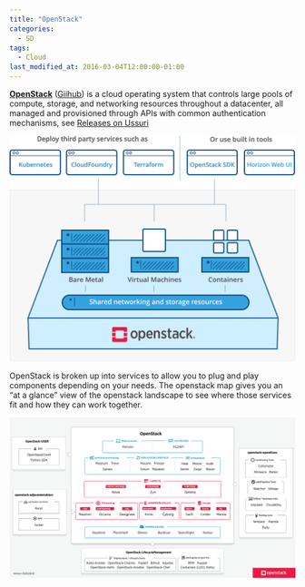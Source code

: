 ```yaml
---
title: "OpenStack"
categories:
  - SD
tags:
  - Cloud
last_modified_at: 2016-03-04T12:00:00-01:00
---
```


**[OpenStack](https://www.openstack.org/)** ([Giihub](https://github.com/openstack/openstack)) is a cloud operating system that controls large pools of compute, storage, and networking resources throughout a datacenter, all managed and provisioned through APIs with common authentication mechanisms, see [Releases on Ussuri](https://releases.openstack.org/ussuri/)

![](/assets/images/posts/2016-03-04-OpenStack/OpenStack-Overview.svg)

OpenStack is broken up into services to allow you to plug and play components depending on your needs. The openstack map gives you an “at a glance” view of the openstack landscape to see where those services fit and how they can work together.

![](/assets/images/posts/2016-03-04-OpenStack/OpenStack-Map-v20190601.svg)
